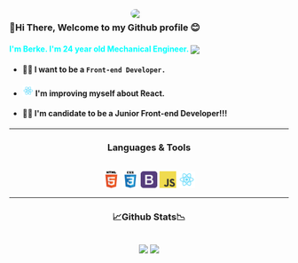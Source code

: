 <img src="https://media.giphy.com/media/dw36yjtOAtuSZyxEJG/giphy.gif" style="border-radius:30px" align="right" width="285px">

### 👋Hi There, Welcome to my Github profile :blush:

#### <font color="cyan">I'm Berke. I'm 24 year old Mechanical Engineer. </font>[<img align="center" width="22" src="https://unpkg.com/simple-icons@v6/icons/linkedin.svg"/>][linkedin]

- #### 👨‍💻 I want to be a <code>Front-end Developer.</code> </pre>
- #### <img src="https://raw.githubusercontent.com/github/explore/80688e429a7d4ef2fca1e82350fe8e3517d3494d/topics/react/react.png" width="20"/> I'm improving myself about React.
- #### 🙋‍♂️ I'm candidate to be a Junior Front-end Developer!!!

<hr/>

<div align="center">

### Languages & Tools

<br/>

<img src="https://raw.githubusercontent.com/github/explore/80688e429a7d4ef2fca1e82350fe8e3517d3494d/topics/html/html.png" width="30" />
<img src="https://raw.githubusercontent.com/github/explore/80688e429a7d4ef2fca1e82350fe8e3517d3494d/topics/css/css.png" width="30" />
<img src="https://raw.githubusercontent.com/github/explore/80688e429a7d4ef2fca1e82350fe8e3517d3494d/topics/bootstrap/bootstrap.png" width="30" />
<img src="https://raw.githubusercontent.com/github/explore/80688e429a7d4ef2fca1e82350fe8e3517d3494d/topics/javascript/javascript.png" width="30" />
<img src="https://raw.githubusercontent.com/github/explore/80688e429a7d4ef2fca1e82350fe8e3517d3494d/topics/react/react.png" width="30" />
</div>

<hr/>

<h3 align="center">📈Github Stats📉</h3>
<br/>

<div align="center">
<img src="https://github-readme-stats.vercel.app/api?username=berkeergun&theme=highcontrast&show_icons=true" width="400" />
<img src="https://github-readme-stats.vercel.app/api/top-langs/?username=berkeergun&layout=compact&theme=highcontrast" width="400" />
</div>

[linkedin]: https://www.linkedin.com/in/berke-erg%C3%BCn-a57b36125/
